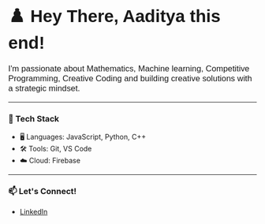 <!-- Embed the ChessType font (note: won't affect global README text, only inline HTML) -->
<link href="https://fonts.cdnfonts.com/css/chesstype" rel="stylesheet">

<h1 style="font-family: 'ChessType', sans-serif; font-size: 2.5em;">
  ♟️ Hey There, Aaditya this end!
</h1>

<p style="font-family: 'ChessType', sans-serif; font-size: 1.2em;">
  I'm passionate about Mathematics, Machine learning, Competitive Programming, Creative Coding and building creative solutions with a strategic mindset.
</p>

---

### 🔧 Tech Stack
- 🖥️ Languages: JavaScript, Python, C++
- 🛠️ Tools: Git, VS Code
- ☁️ Cloud: Firebase

---

### 📫 Let's Connect!
- [LinkedIn](https://www.linkedin.com/in/aaditya-chunekar-621974312/)

